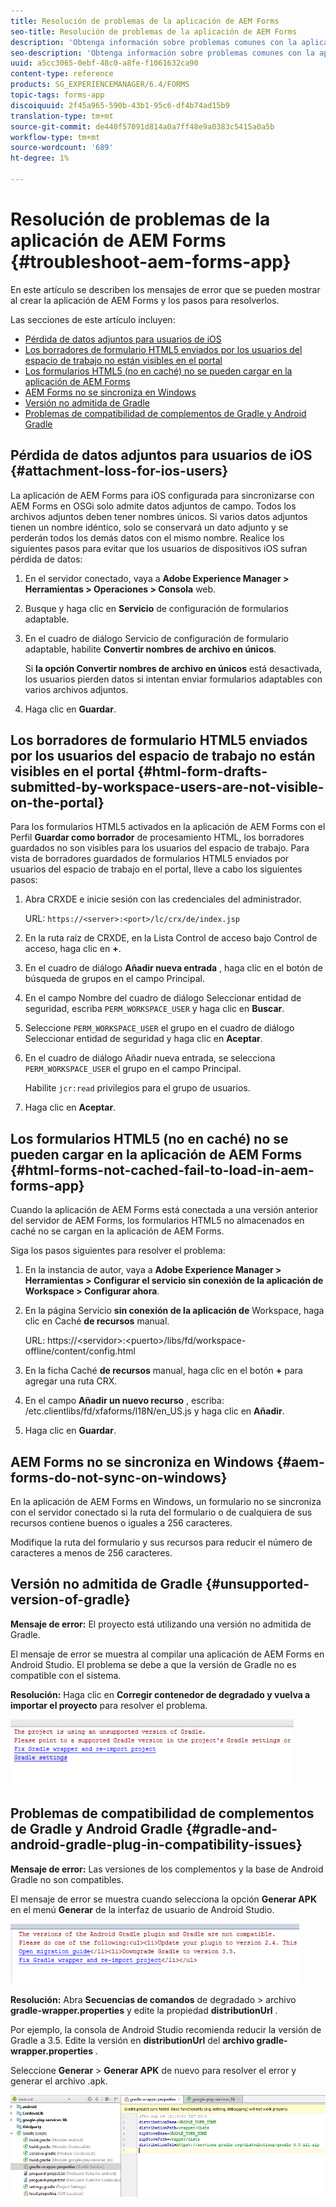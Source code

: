 ```yaml
---
title: Resolución de problemas de la aplicación de AEM Forms
seo-title: Resolución de problemas de la aplicación de AEM Forms
description: 'Obtenga información sobre problemas comunes con la aplicación de AEM Forms y cómo solucionarlos. '
seo-description: 'Obtenga información sobre problemas comunes con la aplicación de AEM Forms y cómo solucionarlos. '
uuid: a5cc3065-0ebf-48c0-a8fe-f1061632ca90
content-type: reference
products: SG_EXPERIENCEMANAGER/6.4/FORMS
topic-tags: forms-app
discoiquuid: 2f45a965-590b-43b1-95c6-df4b74ad15b9
translation-type: tm+mt
source-git-commit: de440f57091d814a0a7ff48e9a0383c5415a0a5b
workflow-type: tm+mt
source-wordcount: '689'
ht-degree: 1%

---
```



# Resolución de problemas de la aplicación de AEM Forms {#troubleshoot-aem-forms-app}

En este artículo se describen los mensajes de error que se pueden mostrar al crear la aplicación de AEM Forms y los pasos para resolverlos.

Las secciones de este artículo incluyen:

* [Pérdida de datos adjuntos para usuarios de iOS](/help/forms/using/issues-aem-forms-app.md#attachment-loss-for-ios-users)
* [Los borradores de formulario HTML5 enviados por los usuarios del espacio de trabajo no están visibles en el portal](/help/forms/using/issues-aem-forms-app.md#html-form-drafts-submitted-by-workspace-users-are-not-visible-on-the-portal)
* [Los formularios HTML5 (no en caché) no se pueden cargar en la aplicación de AEM Forms](/help/forms/using/issues-aem-forms-app.md#html-forms-not-cached-fail-to-load-in-aem-forms-app)
* [AEM Forms no se sincroniza en Windows](/help/forms/using/issues-aem-forms-app.md#aem-forms-do-not-sync-on-windows)
* [Versión no admitida de Gradle](/help/forms/using/issues-aem-forms-app.md#unsupported-version-of-gradle)
* [Problemas de compatibilidad de complementos de Gradle y Android Gradle](/help/forms/using/issues-aem-forms-app.md#gradle-and-android-gradle-plug-in-compatibility-issues)

## Pérdida de datos adjuntos para usuarios de iOS {#attachment-loss-for-ios-users}

La aplicación de AEM Forms para iOS configurada para sincronizarse con AEM Forms en OSGi solo admite datos adjuntos de campo. Todos los archivos adjuntos deben tener nombres únicos. Si varios datos adjuntos tienen un nombre idéntico, solo se conservará un dato adjunto y se perderán todos los demás datos con el mismo nombre. Realice los siguientes pasos para evitar que los usuarios de dispositivos iOS sufran pérdida de datos:

1. En el servidor conectado, vaya a **Adobe Experience Manager > Herramientas > Operaciones > Consola** web.
1. Busque y haga clic en **Servicio** de configuración de formularios adaptable.
1. En el cuadro de diálogo Servicio de configuración de formulario adaptable, habilite **Convertir nombres de archivo en únicos**.

   Si **la opción Convertir nombres de archivo en únicos** está desactivada, los usuarios pierden datos si intentan enviar formularios adaptables con varios archivos adjuntos.

1. Haga clic en **Guardar**.

## Los borradores de formulario HTML5 enviados por los usuarios del espacio de trabajo no están visibles en el portal {#html-form-drafts-submitted-by-workspace-users-are-not-visible-on-the-portal}

Para los formularios HTML5 activados en la aplicación de AEM Forms con el Perfil **Guardar como borrador** de procesamiento HTML, los borradores guardados no son visibles para los usuarios del espacio de trabajo. Para vista de borradores guardados de formularios HTML5 enviados por usuarios del espacio de trabajo en el portal, lleve a cabo los siguientes pasos:

1. Abra CRXDE e inicie sesión con las credenciales del administrador.

   URL: `https://<server>:<port>/lc/crx/de/index.jsp`

1. En la ruta raíz de CRXDE, en la Lista Control de acceso bajo Control de acceso, haga clic en **+**.
1. En el cuadro de diálogo **Añadir nueva entrada** , haga clic en el botón de búsqueda de grupos en el campo Principal.
1. En el campo Nombre del cuadro de diálogo Seleccionar entidad de seguridad, escriba `PERM_WORKSPACE_USER` y haga clic en **Buscar**.
1. Seleccione `PERM_WORKSPACE_USER` el grupo en el cuadro de diálogo Seleccionar entidad de seguridad y haga clic en **Aceptar**.
1. En el cuadro de diálogo Añadir nueva entrada, se selecciona `PERM_WORKSPACE_USER` el grupo en el campo Principal.

   Habilite `jcr:read` privilegios para el grupo de usuarios.

1. Haga clic en **Aceptar**.

## Los formularios HTML5 (no en caché) no se pueden cargar en la aplicación de AEM Forms {#html-forms-not-cached-fail-to-load-in-aem-forms-app}

Cuando la aplicación de AEM Forms está conectada a una versión anterior del servidor de AEM Forms, los formularios HTML5 no almacenados en caché no se cargan en la aplicación de AEM Forms.

Siga los pasos siguientes para resolver el problema:

1. En la instancia de autor, vaya a **Adobe Experience Manager > Herramientas > Configurar el servicio sin conexión de la aplicación de Workspace > Configurar ahora**.
1. En la página Servicio **sin conexión de la aplicación de** Workspace, haga clic en Caché **de recursos** manual.

   URL: https://&lt;servidor>:&lt;puerto>/libs/fd/workspace-offline/content/config.html

1. En la ficha Caché **de recursos** manual, haga clic en el botón **+** para agregar una ruta CRX.
1. En el campo **Añadir un nuevo recurso** , escriba: /etc.clientlibs/fd/xfaforms/I18N/en_US.js y haga clic en **Añadir**.
1. Haga clic en **Guardar**.

## AEM Forms no se sincroniza en Windows {#aem-forms-do-not-sync-on-windows}

En la aplicación de AEM Forms en Windows, un formulario no se sincroniza con el servidor conectado si la ruta del formulario o de cualquiera de sus recursos contiene buenos o iguales a 256 caracteres.

Modifique la ruta del formulario y sus recursos para reducir el número de caracteres a menos de 256 caracteres.

## Versión no admitida de Gradle {#unsupported-version-of-gradle}

**Mensaje de error:** El proyecto está utilizando una versión no admitida de Gradle.

El mensaje de error se muestra al compilar una aplicación de AEM Forms en Android Studio. El problema se debe a que la versión de Gradle no es compatible con el sistema.

**Resolución:** Haga clic en **Corregir contenedor de degradado y vuelva a importar el proyecto** para resolver el problema.

![gradle_unsupported_version](assets/gradle_unsupported_version.png)

## Problemas de compatibilidad de complementos de Gradle y Android Gradle {#gradle-and-android-gradle-plug-in-compatibility-issues}

**Mensaje de error:** Las versiones de los complementos y la base de Android Gradle no son compatibles.

El mensaje de error se muestra cuando selecciona la opción **Generar APK** en el menú **Generar** de la interfaz de usuario de Android Studio.

![gradle_plugin_Compatibility](assets/gradle_plugin_compatibility.png)

**Resolución:** Abra **Secuencias de comandos** de degradado > archivo **gradle-wrapper.properties** y edite la propiedad **distributionUrl** .

Por ejemplo, la consola de Android Studio recomienda reducir la versión de Gradle a 3.5. Edite la versión en **distributionUrl** del **archivo gradle-wrapper.properties** .

Seleccione **Generar** > **Generar APK** de nuevo para resolver el error y generar el archivo .apk.

![gradle_wrapper_properties](assets/gradle_wrapper_properties.png)

